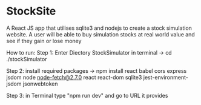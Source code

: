 # StockSite
A React JS app that utilises sqlite3 and nodejs to create a stock simulation website. A user will be able to buy simulation stocks at real world value and see if they gain or lose money


How to run:
Step 1:
Enter Diectory StockSimulator
in terminal -> cd ./stockSimulator

Step 2:
install required packages -> npm install react babel cors express jsdom node node-fetch@2.7.0 react react-dom sqlite3 jest-environment-jsdom jsonwebtoken

Step 3:
in Terminal type "npm run dev" and go to URL it provides
